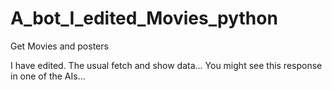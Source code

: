 # A_bot_I_edited_Movies_python
Get Movies and posters

I have edited.
The usual fetch and show data... You might see this response in one of the AIs...
